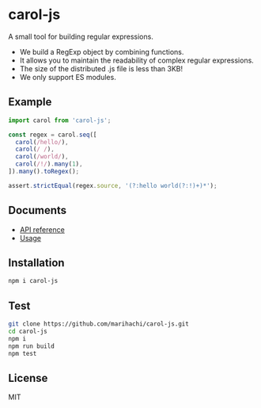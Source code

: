 # carol-js
A small tool for building regular expressions.

- We build a RegExp object by combining functions.
- It allows you to maintain the readability of complex regular expressions.
- The size of the distributed .js file is less than 3KB!
- We only support ES modules.

## Example
```js
import carol from 'carol-js';

const regex = carol.seq([
  carol(/hello/),
  carol(/ /),
  carol(/world/),
  carol(/!/).many(1),
]).many().toRegex();

assert.strictEqual(regex.source, '(?:hello world(?:!)+)*');
```

## Documents
- [API reference](https://github.com/marihachi/carol-js/blob/3e5d29ffe37d7b4b827bbd59e3133627cac06e76/doc/api.md)
- [Usage](https://github.com/marihachi/carol-js/blob/3e5d29ffe37d7b4b827bbd59e3133627cac06e76/doc/usage.md)

## Installation
```sh
npm i carol-js
```

## Test
```sh
git clone https://github.com/marihachi/carol-js.git
cd carol-js
npm i
npm run build
npm test
```

## License
MIT
